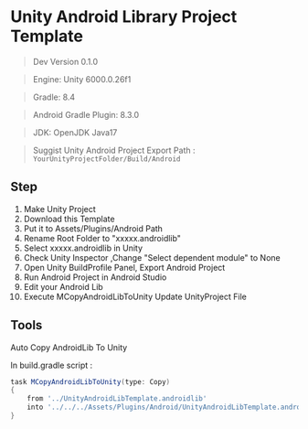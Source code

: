 # Unity Android Library Project Template

> Dev Version 0.1.0

> Engine: Unity 6000.0.26f1

> Gradle: 8.4

> Android Gradle Plugin: 8.3.0

> JDK: OpenJDK Java17

> Suggist Unity Android Project Export Path : `YourUnityProjectFolder/Build/Android`

## Step

1. Make Unity Project
2. Download this Template
3. Put it to Assets/Plugins/Android Path
4. Rename Root Folder to "xxxxx.androidlib"
5. Select xxxxx.androidlib in Unity
6. Check Unity Inspector ,Change "Select dependent module" to None
7. Open Unity BuildProfile Panel, Export Android Project
8. Run Android Project in Android Studio
9. Edit your Android Lib
10. Execute MCopyAndroidLibToUnity Update UnityProject File




## Tools

Auto Copy AndroidLib To Unity

In build.gradle script :

```groovy
task MCopyAndroidLibToUnity(type: Copy) 
{
    from '../UnityAndroidLibTemplate.androidlib'
    into '../../../Assets/Plugins/Android/UnityAndroidLibTemplate.androidlib'
}
```

